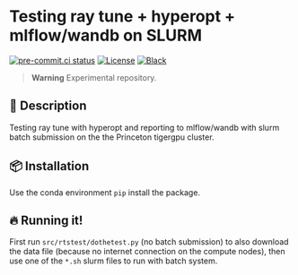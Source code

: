 # Testing ray tune + hyperopt + mlflow/wandb on SLURM

[![pre-commit.ci status](https://results.pre-commit.ci/badge/github/klieret/ray-tune-slurm-test/main.svg)](https://results.pre-commit.ci/latest/github/klieret/ray-tune-slurm-test/main)
[![License](https://img.shields.io/github/license/klieret/ray-tune-slurm-test)](https://github.com/klieret/ray-tune-slurm-test/blob/master/LICENSE.txt)
[![Black](https://img.shields.io/badge/code%20style-black-000000.svg)](https://github.com/python/black)

> **Warning**
> Experimental repository.

## 📝 Description

Testing ray tune with hyperopt and reporting to mlflow/wandb with slurm batch submission on the the Princeton tigergpu cluster.

## 📦 Installation

Use the conda environment `pip` install the package.

## 🔥 Running it!

First run `src/rtstest/dothetest.py` (no batch submission) to also download the data file
(because no internet connection on the compute nodes), then use one of the
`*.sh` slurm files to run with batch system.
